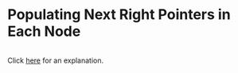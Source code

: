 # Populating Next Right Pointers in Each Node 

~~~java

~~~

Click [here](Explanation.md) for an explanation.

